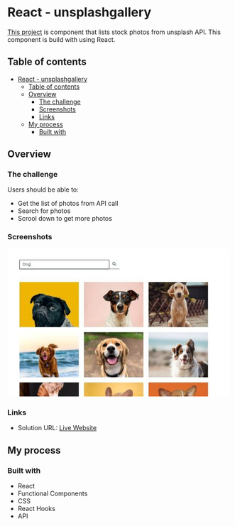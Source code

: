# React - unsplashgallery

[This project](https://unsplash-gallery-project.vercel.app/) is component that lists stock photos from unsplash API. This component is build with using React.

## Table of contents

- [React - unsplashgallery](#react---unsplashgallery)
  - [Table of contents](#table-of-contents)
  - [Overview](#overview)
    - [The challenge](#the-challenge)
    - [Screenshots](#screenshots)
    - [Links](#links)
  - [My process](#my-process)
    - [Built with](#built-with)

## Overview

### The challenge

Users should be able to:

<!-- -   View the optimal layout for the app depending on their device's screen size -->

- Get the list of photos from API call
- Search for photos
- Scrool down to get more photos

<!-- -   Change the position, color, shape and size of a box by click the control buttons. -->

### Screenshots

<!-- <img  src="./public/screenshot/johnportfolio1.jpg" alt="html" height=400 width=500><br/> -->

<img  src="./public/images/react-stockphotos.jpg" alt="html"  width=500><br/>

<!-- ![](img/csspropertychanger.jpg) -->

### Links

- Solution URL: [Live Website](https://unsplash-gallery-project.vercel.app/)

## My process

### Built with

- React
- Functional Components
- CSS
- React Hooks
- API
